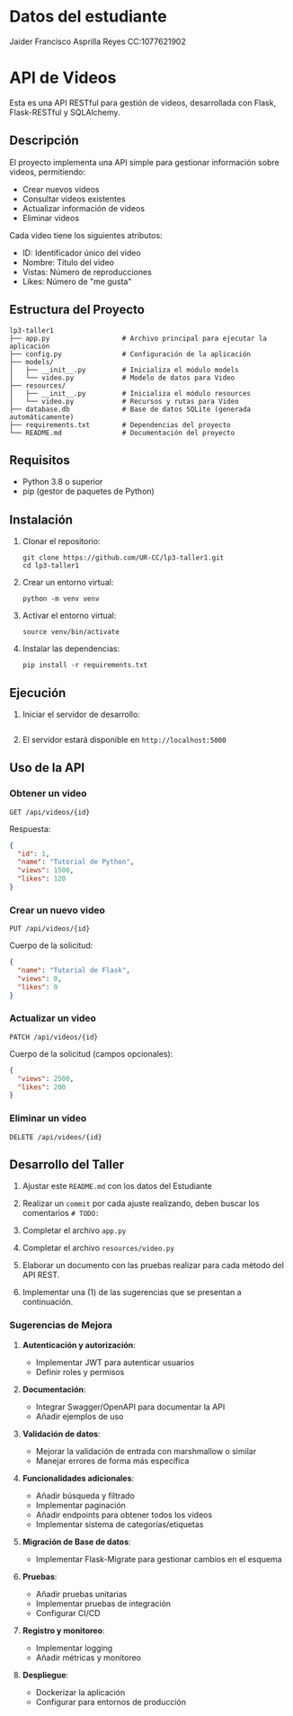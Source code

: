 # Datos del estudiante
Jaider Francisco Asprilla Reyes 
CC:1077621902
# API de Videos

Esta es una API RESTful para gestión de videos, desarrollada con Flask, Flask-RESTful y SQLAlchemy.

## Descripción

El proyecto implementa una API simple para gestionar información sobre videos, permitiendo:

- Crear nuevos videos
- Consultar videos existentes
- Actualizar información de videos
- Eliminar videos

Cada video tiene los siguientes atributos:
- ID: Identificador único del video
- Nombre: Título del video
- Vistas: Número de reproducciones
- Likes: Número de "me gusta"

## Estructura del Proyecto

```
lp3-taller1
├── app.py                  # Archivo principal para ejecutar la aplicación
├── config.py               # Configuración de la aplicación
├── models/
│   ├── __init__.py         # Inicializa el módulo models
│   └── video.py            # Modelo de datos para Video
├── resources/
│   ├── __init__.py         # Inicializa el módulo resources
│   └── video.py            # Recursos y rutas para Video
├── database.db             # Base de datos SQLite (generada automáticamente)
├── requirements.txt        # Dependencias del proyecto
└── README.md               # Documentación del proyecto
```

## Requisitos

- Python 3.8 o superior
- pip (gestor de paquetes de Python)

## Instalación

1. Clonar el repositorio:
   ```
   git clone https://github.com/UR-CC/lp3-taller1.git
   cd lp3-taller1
   ```

2. Crear un entorno virtual:
   ```
   python -m venv venv
   ```

3. Activar el entorno virtual:
     ```
     source venv/bin/activate
     ```

4. Instalar las dependencias:
   ```
   pip install -r requirements.txt
   ```

## Ejecución

1. Iniciar el servidor de desarrollo:
   ```
   
   ```

2. El servidor estará disponible en `http://localhost:5000`

## Uso de la API

### Obtener un video

```
GET /api/videos/{id}
```

Respuesta:
```json
{
  "id": 1,
  "name": "Tutorial de Python",
  "views": 1500,
  "likes": 120
}
```

### Crear un nuevo video

```
PUT /api/videos/{id}
```

Cuerpo de la solicitud:
```json
{
  "name": "Tutorial de Flask",
  "views": 0,
  "likes": 0
}
```

### Actualizar un video

```
PATCH /api/videos/{id}
```

Cuerpo de la solicitud (campos opcionales):
```json
{
  "views": 2500,
  "likes": 200
}
```

### Eliminar un video

```
DELETE /api/videos/{id}
```

## Desarrollo del Taller

1. Ajustar este `README.md` con los datos del Estudiante

2. Realizar un `commit` por cada ajuste realizando, deben buscar los comentarios `# TODO:`

3. Completar el archivo `app.py`

4. Completar el archivo `resources/video.py`

5. Elaborar un documento con las pruebas realizar para cada método del API REST.

6. Implementar una (1) de las sugerencias que se presentan a continuación.

### Sugerencias de Mejora

1. **Autenticación y autorización**:
   - Implementar JWT para autenticar usuarios
   - Definir roles y permisos

2. **Documentación**:
   - Integrar Swagger/OpenAPI para documentar la API
   - Añadir ejemplos de uso

3. **Validación de datos**:
   - Mejorar la validación de entrada con marshmallow o similar
   - Manejar errores de forma más específica

4. **Funcionalidades adicionales**:
   - Añadir búsqueda y filtrado
   - Implementar paginación
   - Añadir endpoints para obtener todos los videos
   - Implementar sistema de categorías/etiquetas

5. **Migración de Base de datos**:
   - Implementar Flask-Migrate para gestionar cambios en el esquema

6. **Pruebas**:
   - Añadir pruebas unitarias
   - Implementar pruebas de integración
   - Configurar CI/CD

7. **Registro y monitoreo**:
   - Implementar logging
   - Añadir métricas y monitoreo

8. **Despliegue**:
   - Dockerizar la aplicación
   - Configurar para entornos de producción

